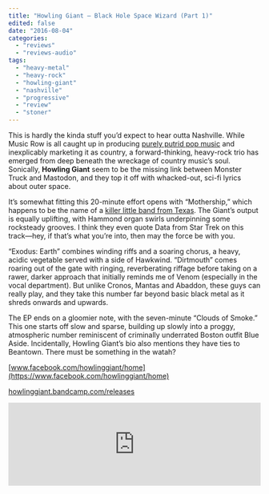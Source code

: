 ```yaml
---
title: "Howling Giant – Black Hole Space Wizard (Part 1)"
edited: false
date: "2016-08-04"
categories:
  - "reviews"
  - "reviews-audio"
tags:
  - "heavy-metal"
  - "heavy-rock"
  - "howling-giant"
  - "nashville"
  - "progressive"
  - "review"
  - "stoner"
---
```


This is hardly the kinda stuff you’d expect to hear outta Nashville. While Music Row is all caught up in producing [purely putrid pop music](https://www.youtube.com/watch?v=Sf6Ivae_88s) and inexplicably marketing it as country, a forward-thinking, heavy-rock trio has emerged from deep beneath the wreckage of country music’s soul. Sonically, **Howling Giant** seem to be the missing link between Monster Truck and Mastodon, and they top it off with whacked-out, sci-fi lyrics about outer space.

It’s somewhat fitting this 20-minute effort opens with “Mothership,” which happens to be the name of a [killer little band from Texas](https://hellbound.ca/2015/12/amateur-concert-photography-hour-coc-brant-bjork-saviours-mothership/). The Giant’s output is equally uplifting, with Hammond organ swirls underpinning some rocksteady grooves. I think they even quote Data from Star Trek on this track—hey, if that’s what you’re into, then may the force be with you.

“Exodus: Earth” combines winding riffs and a soaring chorus, a heavy, acidic vegetable served with a side of Hawkwind. “Dirtmouth” comes roaring out of the gate with ringing, reverberating riffage before taking on a rawer, darker approach that initially reminds me of Venom (especially in the vocal department). But unlike Cronos, Mantas and Abaddon, these guys can really play, and they take this number far beyond basic black metal as it shreds onwards and upwards.

The EP ends on a gloomier note, with the seven-minute “Clouds of Smoke.” This one starts off slow and sparse, building up slowly into a proggy, atmospheric number reminiscent of criminally underrated Boston outfit Blue Aside. Incidentally, Howling Giant’s bio also mentions they have ties to Beantown. There must be something in the watah?

[www.facebook.com/howlinggiant/home](https://www.facebook.com/howlinggiant/home)

[howlinggiant.bandcamp.com/releases](https://howlinggiant.bandcamp.com/releases)

<iframe src="https://w.soundcloud.com/player/?url=https%3A//api.soundcloud.com/tracks/272759971&amp;color=ff5500&amp;auto_play=false&amp;hide_related=false&amp;show_comments=true&amp;show_user=true&amp;show_reposts=false" width="100%" height="166" frameborder="no" scrolling="no"></iframe>
